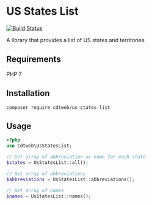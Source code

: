 # US States List

[![Build Status](https://travis-ci.org/cdtweb/us-states-list.svg?branch=master)](https://travis-ci.org/cdtweb/us-states-list)

A library that provides a list of US states and territories.

## Requirements

PHP 7

## Installation

    composer require cdtweb/us-states-list
    
## Usage

```php
<?php
use Cdtweb\UsStatesList;

// Get array of abbreviation => name for each state
$states = UsStatesList::all();

// Get array of abbreviations
$abbreviations = UsStatesList::abbreviations();

// Get array of names
$names = UsStatesList::names();
 
```
